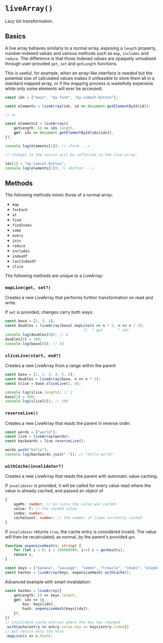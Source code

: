 # `liveArray()`

Lazy list transformation.

## Basics

A live array behaves similarly to a normal array, exposing a `length` property, number-indexed values and various methods such as `map`, `includes` and `reduce`. The difference is that those indexed values are opaquely virtualised through user-provided `get`, `set` and `getLength` functions.

This is useful, for example, when an array-like interface is needed but the potential size of calculated values makes it unfeasible to store them all in a standard mapped array, or if the mapping process is wastefully expensive while only some elements will ever be accessed.

```ts
const ids = ["main", "my-form", "my-submit-button"];

const elements = liveArray(ids, id => document.getElementById(id));

// or

const elements2 = liveArray({
    getLength: () => ids.length,
    get: idx => document.getElementById(ids[idx]),
});

console.log(elements[1]); // <form ...>

// changes to the source will be reflected in the live array:

ids[1] = "my-cancel-button";
console.log(elements[1]); // <button ...>

```

## Methods

The following methods mimic those of a normal array:

* `map`
* `forEach`
* `at`
* `find`
* `findIndex`
* `some`
* `every`
* `join`
* `reduce`
* `includes`
* `indexOf`
* `lastIndexOf`
* `slice`

The following methods are unique to a LiveArray:

### `mapLive(get, set?)`
Creates a new LiveArray that performs further transformation on read and write.

If `set` is provided, changes carry both ways:
```ts
const base = [2, 3, 4];
const doubles = liveArray(base).mapLive(n => n * 2, n => n / 2);
                                    //  ^ get       ^ set
console.log(doubles[0]); // 4
doubles[0] = 100;
console.log(base[0]); // 50
```

### `sliceLive(start, end?)`
Creates a new LiveArray from a range within the parent

```ts
const base = [1, 2, 3, 4, 5, 6];
const doubles = liveArray(base, n => n * 2);
const slice = base.sliceLive(2, 4);

console.log(slice.length); // 2
base[2] = 100;
console.log(slice[0]); // 200
```

### `reverseLive()`

Creates a new LiveArray that reads the parent in reverse order.

```ts
const words = ["world"];
const live = liveArray(words);
const backwards = live.reverseLive();

words.push("hello");
console.log(backwards.join(" ")); // "hello world"
```

### `withCache(invalidator?)`

Creates a new LiveArray that reads the parent with automatic value caching.

If `invalidator` is provided, it will be called for every value read where the value is already cached, and passed an object of

```ts
{
    ageMs: number; // ms since the value was cached
    value: T; // the cached value
    index: number;
    cacheCount: number; // the number of items currently cached
}
```

If `invalidator` returns `true`, the cache entry is considered invalid. The value will then be recalculated, as normal, by the parent's provided `get`.

```ts
function expensiveHash(s: string) {
    for (let i = 0; i < 100000000; i++) s = getHash(s);
    return s;
}

const keys = ["banana", "sausage", "lemon", "treacle", "shoes", "elephant"];
const hashes = liveArray(keys, expensiveHash).withCache();
```

Advanced example with smart invalidation:

```ts
const hashes = liveArray({
    getLength: () => keys.length,
    get: idx => ({
        key: keys[idx],
        hash: expensiveHash(keys[idx]),
    }),
})
// invalidate cache entries where the key has changed
.withCache(entry => entry.value.key == keys[entry.index])
// but return only the hash
.mapLive(v => v.hash);
```
